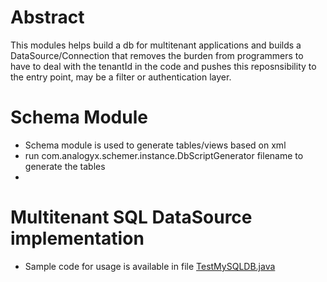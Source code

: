 # Abstract
This modules helps build a db for multitenant applications and builds a DataSource/Connection that removes the burden from programmers to have to deal with the tenantId in the code and pushes this reposnsibility to the entry point, may be a filter or authentication layer.

# Schema Module
- Schema module is used to generate tables/views based on xml
- run com.analogyx.schemer.instance.DbScriptGenerator filename to generate the tables
- 
# Multitenant SQL DataSource implementation
- Sample code for usage is available in  file [TestMySQLDB.java](/mysql/src/test/java/com/analogyx/samples/mysql/TestMySQLDB.java)
